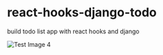 # react-hooks-django-todo
build todo list app with react hooks and django

![Test Image 4](https://github.com/Abdelazizkb/react-hooks-django-todo/edit/main/broadcastic.png)
